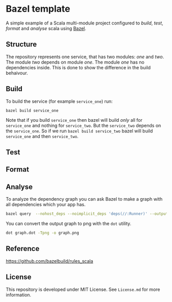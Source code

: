 # Bazel template

A simple example of a Scala multi-module project configured to *build*, *test*, *format* and *analyse* scala using [Bazel](https://www.bazel.build).

## Structure

The repository represents one service, that has two modules:
*one* and *two*. The module *two* depends on module *one*.
The module *one* has no dependencies inside. This is done to
show the difference in the build behaivour. 

## Build

To build the service (for example `service_one`) run:

```
bazel build service_one
```

Note that if you build `service_one` then bazel will build *only* all for 
`service_one` and nothing for `service_two`. But the `service_two` depends on the 
`service_one`. So if we run `bazel build service_two` bazel will build
`service_one` and then `service_two`.

## Test

## Format

## Analyse

To analyze the dependency graph you can ask Bazel to make a graph with all
dependencies which your app has. 

```bash
bazel query  --nohost_deps --noimplicit_deps 'deps(//:Runner)' --output graph > graph.dot
```

You can convert the output graph to png with the `dot` utility.

```bash
dot graph.dot -Tpng -o graph.png
```

## Reference

<https://github.com/bazelbuild/rules_scala>

## License
This repository is developed under MIT License. See `License.md` for more information.
